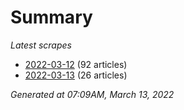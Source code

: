 # Summary
*Latest scrapes*
* [2022-03-12](https://github.com/nuuuwan/news_lk/blob/data/news_lk.2022-03-12.json) (92 articles)
* [2022-03-13](https://github.com/nuuuwan/news_lk/blob/data/news_lk.2022-03-13.json) (26 articles)

*Generated at 07:09AM, March 13, 2022*